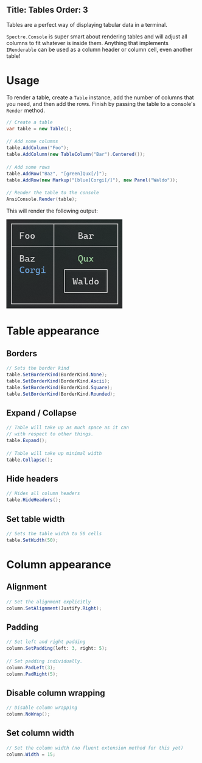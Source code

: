 Title: Tables
Order: 3
---

Tables are a perfect way of displaying tabular data in a terminal.

`Spectre.Console` is super smart about rendering tables and will adjust
all columns to fit whatever is inside them. Anything that implements 
`IRenderable` can be used as a column header or column cell, even another table!

# Usage

<!------------------------->
<!--- USAGE             --->
<!------------------------->

To render a table, create a `Table` instance, add the number of
columns that you need, and then add the rows. Finish by passing the
table to a console's `Render` method.

```csharp
// Create a table
var table = new Table();

// Add some columns
table.AddColumn("Foo");
table.AddColumn(new TableColumn("Bar").Centered());

// Add some rows
table.AddRow("Baz", "[green]Qux[/]");
table.AddRow(new Markup("[blue]Corgi[/]"), new Panel("Waldo"));

// Render the table to the console
AnsiConsole.Render(table);
```

This will render the following output:

![Table](assets/images/table.png)

# Table appearance

<!------------------------->
<!--- TABLE APPEARANCE  --->
<!------------------------->

## Borders

```csharp
// Sets the border kind
table.SetBorderKind(BorderKind.None);
table.SetBorderKind(BorderKind.Ascii);
table.SetBorderKind(BorderKind.Square);
table.SetBorderKind(BorderKind.Rounded);
```

## Expand / Collapse

```csharp
// Table will take up as much space as it can
// with respect to other things.
table.Expand();

// Table will take up minimal width
table.Collapse();
```

## Hide headers

```csharp
// Hides all column headers
table.HideHeaders();
```

## Set table width

```csharp
// Sets the table width to 50 cells
table.SetWidth(50);
```

# Column appearance

<!------------------------->
<!--- COLUMN APPEARANCE --->
<!------------------------->

## Alignment

```csharp
// Set the alignment explicitly
column.SetAlignment(Justify.Right);
```

## Padding

```csharp
// Set left and right padding
column.SetPadding(left: 3, right: 5);

// Set padding individually.
column.PadLeft(3);
column.PadRight(5);
```

## Disable column wrapping

```csharp
// Disable column wrapping
column.NoWrap();
```

## Set column width

```csharp
// Set the column width (no fluent extension method for this yet)
column.Width = 15;
```